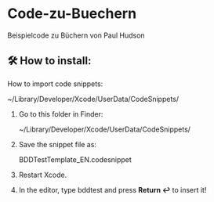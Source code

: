# Code-zu-Buechern
Beispielcode zu Büchern von Paul Hudson



## **🛠 How to install:**

How to import code snippets:

~/Library/Developer/Xcode/UserData/CodeSnippets/



1. Go to this folder in Finder:

   ~/Library/Developer/Xcode/UserData/CodeSnippets/

2. Save the snippet file as:

   BDDTestTemplate_EN.codesnippet

3. Restart Xcode.

4. In the editor, type bddtest and press **Return ↩️** to insert it!





